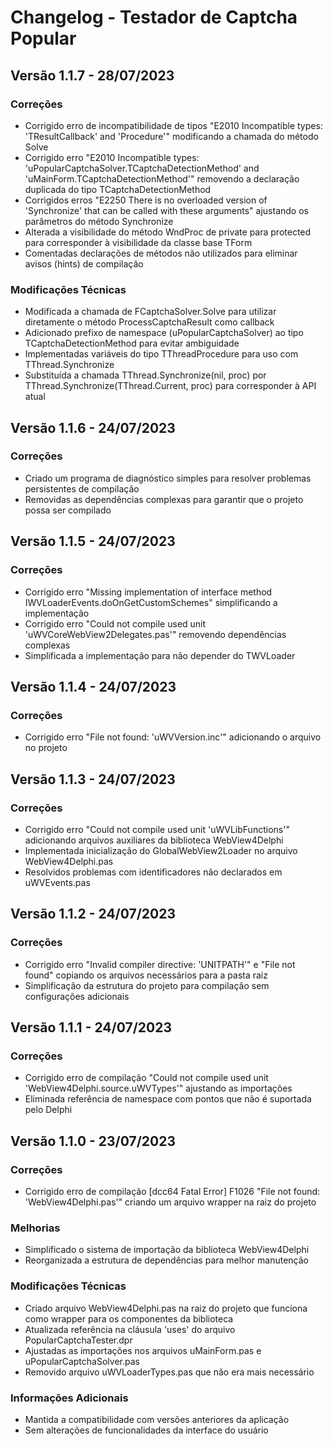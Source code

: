 # Changelog - Testador de Captcha Popular

## Versão 1.1.7 - 28/07/2023

### Correções
- Corrigido erro de incompatibilidade de tipos "E2010 Incompatible types: 'TResultCallback' and 'Procedure'" modificando a chamada do método Solve
- Corrigido erro "E2010 Incompatible types: 'uPopularCaptchaSolver.TCaptchaDetectionMethod' and 'uMainForm.TCaptchaDetectionMethod'" removendo a declaração duplicada do tipo TCaptchaDetectionMethod
- Corrigidos erros "E2250 There is no overloaded version of 'Synchronize' that can be called with these arguments" ajustando os parâmetros do método Synchronize
- Alterada a visibilidade do método WndProc de private para protected para corresponder à visibilidade da classe base TForm
- Comentadas declarações de métodos não utilizados para eliminar avisos (hints) de compilação

### Modificações Técnicas
- Modificada a chamada de FCaptchaSolver.Solve para utilizar diretamente o método ProcessCaptchaResult como callback
- Adicionado prefixo de namespace (uPopularCaptchaSolver) ao tipo TCaptchaDetectionMethod para evitar ambiguidade
- Implementadas variáveis do tipo TThreadProcedure para uso com TThread.Synchronize
- Substituída a chamada TThread.Synchronize(nil, proc) por TThread.Synchronize(TThread.Current, proc) para corresponder à API atual

## Versão 1.1.6 - 24/07/2023

### Correções
- Criado um programa de diagnóstico simples para resolver problemas persistentes de compilação
- Removidas as dependências complexas para garantir que o projeto possa ser compilado

## Versão 1.1.5 - 24/07/2023

### Correções
- Corrigido erro "Missing implementation of interface method IWVLoaderEvents.doOnGetCustomSchemes" simplificando a implementação
- Corrigido erro "Could not compile used unit 'uWVCoreWebView2Delegates.pas'" removendo dependências complexas
- Simplificada a implementação para não depender do TWVLoader

## Versão 1.1.4 - 24/07/2023

### Correções
- Corrigido erro "File not found: 'uWVVersion.inc'" adicionando o arquivo no projeto

## Versão 1.1.3 - 24/07/2023

### Correções
- Corrigido erro "Could not compile used unit 'uWVLibFunctions'" adicionando arquivos auxiliares da biblioteca WebView4Delphi
- Implementada inicialização do GlobalWebView2Loader no arquivo WebView4Delphi.pas
- Resolvidos problemas com identificadores não declarados em uWVEvents.pas

## Versão 1.1.2 - 24/07/2023

### Correções
- Corrigido erro "Invalid compiler directive: 'UNITPATH'" e "File not found" copiando os arquivos necessários para a pasta raiz
- Simplificação da estrutura do projeto para compilação sem configurações adicionais

## Versão 1.1.1 - 24/07/2023

### Correções
- Corrigido erro de compilação "Could not compile used unit 'WebView4Delphi.source.uWVTypes'" ajustando as importações
- Eliminada referência de namespace com pontos que não é suportada pelo Delphi

## Versão 1.1.0 - 23/07/2023

### Correções
- Corrigido erro de compilação [dcc64 Fatal Error] F1026 "File not found: 'WebView4Delphi.pas'" criando um arquivo wrapper na raiz do projeto

### Melhorias
- Simplificado o sistema de importação da biblioteca WebView4Delphi
- Reorganizada a estrutura de dependências para melhor manutenção

### Modificações Técnicas
- Criado arquivo WebView4Delphi.pas na raiz do projeto que funciona como wrapper para os componentes da biblioteca
- Atualizada referência na cláusula 'uses' do arquivo PopularCaptchaTester.dpr
- Ajustadas as importações nos arquivos uMainForm.pas e uPopularCaptchaSolver.pas
- Removido arquivo uWVLoaderTypes.pas que não era mais necessário

### Informações Adicionais
- Mantida a compatibilidade com versões anteriores da aplicação
- Sem alterações de funcionalidades da interface do usuário 